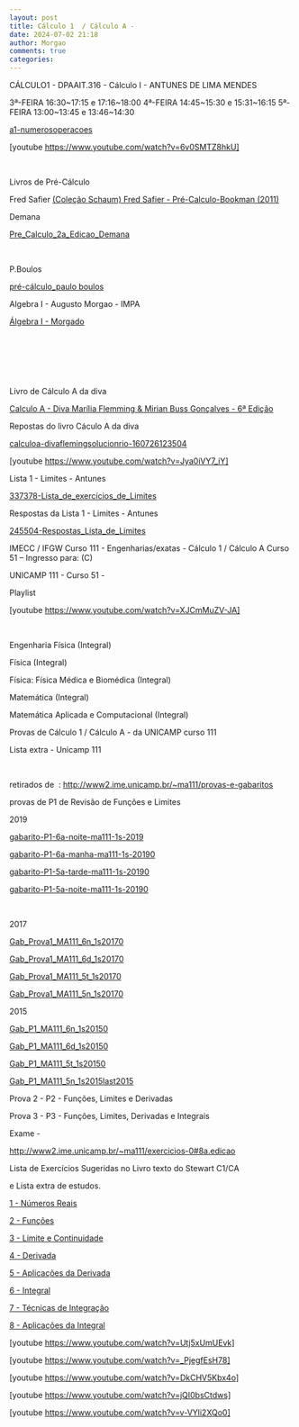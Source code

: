 ```yaml
---
layout: post
title: Cálculo 1  / Cálculo A -
date: 2024-07-02 21:18
author: Morgao
comments: true
categories:
---
```

CÁLCULO1 - DPAAIT.316 - Cálculo I - ANTUNES DE LIMA MENDES

3ª-FEIRA 16:30~17:15 e 17:16~18:00
4ª-FEIRA 14:45~15:30 e 15:31~16:15
5ª-FEIRA 13:00~13:45 e 13:46~14:30

<a href="https://matematicafibonacci.wordpress.com/wp-content/uploads/2019/09/a1-numerosoperacoes.pdf">a1-numerosoperacoes</a>

[youtube https://www.youtube.com/watch?v=6v0SMTZ8hkU]

&nbsp;

Livros de Pré-Cálculo

Fred Safier
<a href="https://matematicafibonacci.wordpress.com/wp-content/uploads/#">(Coleção Schaum) Fred Safier - Pré-Calculo-Bookman (2011)</a>

Demana

<a href="https://matematicafibonacci.wordpress.com/wp-content/uploads/#">Pre_Calculo_2a_Edicao_Demana</a>

&nbsp;

P.Boulos

<a href="https://matematicafibonacci.wordpress.com/wp-content/uploads/#">pré-cálculo_paulo boulos</a>

Algebra I - Augusto Morgao - IMPA

<a href="https://matematicafibonacci.wordpress.com/wp-content/uploads/#">Álgebra I - Morgado</a>

&nbsp;

&nbsp;

&nbsp;

Livro de Cálculo A da diva

<a href="https://matematicafibonacci.wordpress.com/wp-content/uploads/#">Calculo A - Diva Marília Flemming &amp; Mirian Buss Gonçalves - 6ª Edição</a>

Repostas do livro Cáculo A da diva

<a href="https://matematicafibonacci.wordpress.com/wp-content/uploads/#">calculoa-divaflemingsolucionrio-160726123504</a>

[youtube https://www.youtube.com/watch?v=Jya0iVY7_iY]

Lista 1 - Limites - Antunes

<a href="https://matematicafibonacci.wordpress.com/wp-content/uploads/2019/09/337378-lista_de_exercc3adcios_de_limites.pdf">337378-Lista_de_exercícios_de_Limites</a>

Respostas da Lista 1 - Limites - Antunes

<a href="https://matematicafibonacci.wordpress.com/wp-content/uploads/2019/09/245504-respostas_lista_de_limites.pdf">245504-Respostas_Lista_de_Limites</a>

IMECC / IFGW Curso 111 - Engenharias/exatas - Cálculo 1 / Cálculo A
Curso 51 – Ingresso para: (C)

UNICAMP 111 - Curso 51 -

Playlist

[youtube https://www.youtube.com/watch?v=XJCmMuZV-JA]

&nbsp;

Engenharia Física (Integral)

Física (Integral)

Física: Física Médica e Biomédica (Integral)

Matemática (Integral)

Matemática Aplicada e Computacional (Integral)

Provas de Cálculo 1 / Cálculo A - da UNICAMP curso 111

Lista extra - Unicamp 111

&nbsp;

retirados de  : <a href="http://www2.ime.unicamp.br/~ma111/provas-e-gabaritos">http://www2.ime.unicamp.br/~ma111/provas-e-gabaritos</a>

provas de P1 de Revisão de Funções e Limites

2019

<a href="https://matematicafibonacci.wordpress.com/wp-content/uploads/2019/09/gabarito-p1-6a-noite-ma111-1s-2019.pdf">gabarito-P1-6a-noite-ma111-1s-2019</a>

<a href="https://matematicafibonacci.wordpress.com/wp-content/uploads/2019/09/gabarito-p1-6a-manha-ma111-1s-20190.pdf">gabarito-P1-6a-manha-ma111-1s-20190</a>

<a href="https://matematicafibonacci.wordpress.com/wp-content/uploads/2019/09/gabarito-p1-5a-tarde-ma111-1s-20190.pdf">gabarito-P1-5a-tarde-ma111-1s-20190</a>

<a href="https://matematicafibonacci.wordpress.com/wp-content/uploads/2019/09/gabarito-p1-5a-noite-ma111-1s-20190.pdf">gabarito-P1-5a-noite-ma111-1s-20190</a>

&nbsp;

2017

<a href="https://matematicafibonacci.wordpress.com/wp-content/uploads/2019/09/gab_prova1_ma111_6n_1s20170.pdf">Gab_Prova1_MA111_6n_1s20170</a>

<a href="https://matematicafibonacci.wordpress.com/wp-content/uploads/2019/09/gab_prova1_ma111_6d_1s20170.pdf">Gab_Prova1_MA111_6d_1s20170</a>

<a href="https://matematicafibonacci.wordpress.com/wp-content/uploads/2019/09/gab_prova1_ma111_5t_1s20170.pdf">Gab_Prova1_MA111_5t_1s20170</a>

<a href="https://matematicafibonacci.wordpress.com/wp-content/uploads/2019/09/gab_prova1_ma111_5n_1s20170.pdf">Gab_Prova1_MA111_5n_1s20170</a>

2015

<a href="https://matematicafibonacci.wordpress.com/wp-content/uploads/2019/09/gab_p1_ma111_6n_1s20150.pdf">Gab_P1_MA111_6n_1s20150</a>

<a href="https://matematicafibonacci.wordpress.com/wp-content/uploads/2019/09/gab_p1_ma111_6d_1s20150.pdf">Gab_P1_MA111_6d_1s20150</a>

<a href="https://matematicafibonacci.wordpress.com/wp-content/uploads/2019/09/gab_p1_ma111_5t_1s20150.pdf">Gab_P1_MA111_5t_1s20150</a>

<a href="https://matematicafibonacci.wordpress.com/wp-content/uploads/2019/09/gab_p1_ma111_5n_1s2015last2015.pdf">Gab_P1_MA111_5n_1s2015last2015</a>

Prova 2 - P2 - Funções, Limites e Derivadas

Prova 3 - P3 - Funções, Limites, Derivadas e Integrais

Exame -

http://www2.ime.unicamp.br/~ma111/exercicios-0#8a.edicao

Lista de Exercícios Sugeridas no Livro texto do Stewart C1/CA

e Lista extra de estudos.

<a href="https://matematicafibonacci.wordpress.com/wp-content/uploads/2019/09/lista-1.pdf">1 - Números Reais</a>

<a href="https://matematicafibonacci.wordpress.com/wp-content/uploads/2019/09/lista-2.pdf">2 - Funções</a>

<a href="https://matematicafibonacci.wordpress.com/wp-content/uploads/2019/09/lista-3.pdf">3 - Limite e Continuidade</a>

<a href="https://matematicafibonacci.wordpress.com/wp-content/uploads/2019/09/lista-4.pdf">4 - Derivada</a>

<a href="https://matematicafibonacci.wordpress.com/wp-content/uploads/2019/09/lista-5.pdf">5 - Aplicações da Derivada</a>

<a href="https://matematicafibonacci.wordpress.com/wp-content/uploads/2019/09/lista-6.pdf">6 - Integral</a>

<a href="https://matematicafibonacci.wordpress.com/wp-content/uploads/2019/09/lista-7.pdf">7 - Técnicas de Integração</a>

<a href="https://matematicafibonacci.wordpress.com/wp-content/uploads/2019/09/lista-8.pdf">8 - Aplicações da Integral</a>

[youtube https://www.youtube.com/watch?v=Utj5xUmUEvk]

[youtube https://www.youtube.com/watch?v=_PjegfEsH78]

[youtube https://www.youtube.com/watch?v=DkCHV5Kbx4o]

[youtube https://www.youtube.com/watch?v=jQI0bsCtdws]

[youtube https://www.youtube.com/watch?v=v-VYli2XQo0]
